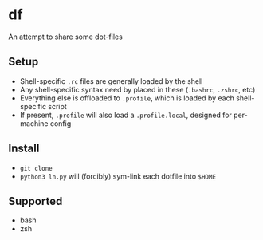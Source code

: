 
# df

An attempt to share some dot-files

## Setup 

* Shell-specific `.rc` files are generally loaded by the shell
* Any shell-specific syntax need by placed in these (`.bashrc`, `.zshrc`, etc)
* Everything else is offloaded to `.profile`, which is loaded by each shell-specific script
* If present, `.profile` will also load a `.profile.local`, designed for per-machine config

## Install

* `git clone`
* `python3 ln.py` will (forcibly) sym-link each dotfile into `$HOME`

## Supported 

* bash
* zsh

